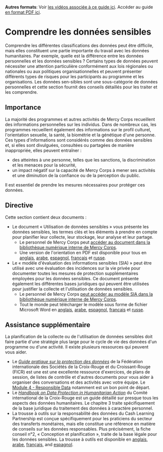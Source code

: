 **Autres formats**: Voir [les vidéos associée à ce guide ici](https://youtu.be/csQeiKNfDug). Accéder au guide [en format PDF ici](http://dldocs.mercycorps.org/DPPSensitiveDataGuideFR.pdf).

# Comprendre les données sensibles
Comprendre les différentes classifications des données peut être difficile, mais elles constituent une partie importante du travail avec les données humanitaires. Par exemple, quelle est la différence entre les données personnelles et les données sensibles ? Certains types de données peuvent nécessiter une attention particulière conformément aux lois régionales ou nationales ou aux politiques organisationnelles et peuvent présenter différents types de risques pour les participants au programme et les organisations. Les données sen-sibles sont une sous-catégorie de données personnelles et cette section fournit des conseils détaillés pour les traiter et les comprendre.

## Importance
La majorité des programmes et autres activités de Mercy Corps recueillent des informations personnelles sur les individus. Dans de nombreux cas, les programmes recueillent également des informations sur le profil culturel, l'orientation sexuelle, la santé, la biométrie et la génétique d'une personne. Ces types d'informations sont considérés comme des données sensibles et, si elles sont divulguées, consultées ou partagées de manière inappropriée, elles peuvent entraîner :
- des atteintes à une personne, telles que les sanctions, la discrimination et les menaces pour la sécurité,
- un impact négatif sur la capacité de Mercy Corps à mener ses activités et une diminution de la confiance ou de la perception du public.

Il est essentiel de prendre les mesures nécessaires pour protéger ces données.

## Directive
Cette section contient deux documents :
- Le document « Utilisation de données sensibles » vous présente les données sensibles, les termes clés et les éléments à prendre en compte pour planifier leur collecte, leur stockage, leur analyse et leur partage.
  - Le personnel de Mercy Corps peut [accéder au document dans la bibliothèque numérique interne de Mercy Corps](https://library.mercycorps.org/record/39242).
  - Une version de l'orientation en PDF est disponible pour tous en [anglais](https://dldocs.mercycorps.org/SensitiveDataProcessingGuidance.pdf), [arabe](https://dldocs.mercycorps.org/SensitiveDataGuidance-AR.pdf), [espagnol](https://dldocs.mercycorps.org/SensitiveDataGuidance-ES.pdf), [français](https://dldocs.mercycorps.org/SensitiveDataGuidance-FR.pdf) et [russe](https://dldocs.mercycorps.org/SensitiveDataGuidance-RU.pdf).
- Le « modèle d'évaluation des informations sensibles (SIA) » peut être utilisé avec une évaluation des incidences sur la vie privée pour documenter toutes les mesures de protection supplémentaires employées pour les données sensibles. Ce document présente également les différentes bases juridiques qui peuvent être utilisées pour justifier la collecte et l'utilisation de données sensibles.
  - Le personnel de Mercy Corps [peut accéder au modèle SIA dans la bibliothèque numérique interne de Mercy Corps](https://library.mercycorps.org/record/39246).
  - Tout le monde peut télécharger le modèle sous forme de fichier Microsoft Word en [anglais](http://dldocs.mercycorps.org/SensitiveInformationAssessmentTemplate.docx), [arabe](http://dldocs.mercycorps.org/SensitiveInformationAssessmentTemplate-AR.docx), [espagnol](http://dldocs.mercycorps.org/SensitiveInformationAssessmentTemplate-ES.docx), [français](http://dldocs.mercycorps.org/SensitiveInformationAssessmentTemplate-FR.docx) et [russe](http://dldocs.mercycorps.org/SensitiveInformationAssessmentTemplate-RU.docx).

## Assistance supplémentaire
La planification de la collecte ou de l'utilisation de données sensibles doit faire partie d'une stratégie plus large pour le cycle de vie des données d'un programme ou d'une activité. Il existe plusieurs ressources qui peuvent vous aider.
- Le [*Guide pratique sur la protection des données*](https://preparecenter.org/toolkit/data-playbook-toolkit/) de la Fédération internationale des Sociétés de la Croix-Rouge et du Croissant-Rouge (FICR) est une est une excellente ressource d'exercices, de plans de session, de listes de contrôle et d'autres documents pour vous aider à organiser des conversations et des activités avec votre équipe. Le [Module 4 - Responsible Data](https://preparecenter.org/responsible-data-data-playbook-beta/) notamment est un bon point de départ.
- Le [*Handbook on Data Protection in Humanitarian Action*](https://www.icrc.org/en/data-protection-humanitarian-action-handbook) du Comité international de la Croix-Rouge est un guide détaillé sur presque tous les aspects des données humanitaires. Le chapitre 3 traite spécifiquement de la base juridique du traitement des données à caractère personnel.
- La trousse à outils sur la responsabilité des données du Cash Learning Partnership est conçue spécifiquement pour les praticiens du secteur des transferts monétaires, mais elle constitue une référence en matière de conseils sur les données responsables. Plus précisément, la fiche conseil n°2, « Conception et planification », traite de la base légale pour les données sensibles. La trousse à outils est disponible en [anglais](https://www.calpnetwork.org/wp-content/uploads/2021/03/Data-Responsibility-Toolkit_A-guide-for-Cash-and-Voucher-Practitioners.pdf), [arabe](https://www.calpnetwork.org/ar/publication/data-responsibility-toolkit-a-guide-for-cva-practitioners/), [français](https://www.calpnetwork.org/fr/publication/data-responsibility-toolkit-a-guide-for-cva-practitioners/), and [espagnol](https://www.calpnetwork.org/es/publication/data-responsibility-toolkit-a-guide-for-cva-practitioners/).
